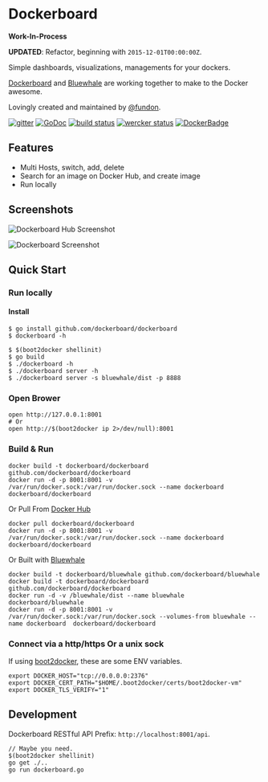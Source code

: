 # Dockerboard

**Work-In-Process**

**UPDATED**: Refactor, beginning with `2015-12-01T00:00:00Z`.

Simple dashboards, visualizations, managements for your dockers.

[Dockerboard][] and [Bluewhale][] are working together to make to the Docker awesome.

Lovingly created and maintained by [@fundon][].

[![gitter][gitter-image]][gitter-url]
[![GoDoc][godoc-image]][godoc-url]
[![build status][travis-image]][travis-url]
[![wercker status][wercker-image]][wercker-url]
[![DockerBadge][docker-image]][docker-url]

## Features

* Multi Hosts, switch, add, delete
* Search for an image on Docker Hub, and create image
* Run locally


## Screenshots

![Dockerboard Hub Screenshot](https://raw.githubusercontent.com/dockerboard/bluewhale/master/screenshots/hub_version_ping.gif)


![Dockerboard Screenshot](https://raw.githubusercontent.com/dockerboard/bluewhale/master/screenshots/dockerboard.gif)


## Quick Start

### Run locally


#### Install

```
$ go install github.com/dockerboard/dockerboard
$ dockerboard -h
```

```
$ $(boot2docker shellinit)
$ go build
$ ./dockerboard -h
$ ./dockerboard server -h
$ ./dockerboard server -s bluewhale/dist -p 8888
```

### Open Brower

```
open http://127.0.0.1:8001
# Or
open http://$(boot2docker ip 2>/dev/null):8001
```

### Build & Run

```
docker build -t dockerboard/dockerboard github.com/dockerboard/dockerboard
docker run -d -p 8001:8001 -v /var/run/docker.sock:/var/run/docker.sock --name dockerboard  dockerboard/dockerboard
```

Or Pull From [Docker Hub][]

```
docker pull dockerboard/dockerboard
docker run -d -p 8001:8001 -v /var/run/docker.sock:/var/run/docker.sock --name dockerboard  dockerboard/dockerboard
```

Or Built with [Bluewhale][]

```
docker build -t dockerboard/bluewhale github.com/dockerboard/bluewhale
docker build -t dockerboard/dockerboard github.com/dockerboard/dockerboard
docker run -d -v /bluewhale/dist --name bluewhale dockerboard/bluewhale
docker run -d -p 8001:8001 -v /var/run/docker.sock:/var/run/docker.sock --volumes-from bluewhale --name dockerboard  dockerboard/dockerboard
```

### Connect via a http/https Or a unix sock

  If using [boot2docker][], these are some ENV variables.

```
export DOCKER_HOST="tcp://0.0.0.0:2376"
export DOCKER_CERT_PATH="$HOME/.boot2docker/certs/boot2docker-vm"
export DOCKER_TLS_VERIFY="1"
```


## Development

Dockerboard RESTful API Prefix: `http://localhost:8001/api`.

```
// Maybe you need.
$(boot2docker shellinit)
go get ./..
go run dockerboard.go
```

[Dockerboard]: https://github.com/dockerboard/dockerboard
[Bluewhale]: https://github.com/dockerboard/bluewhale
[@fundon]: https://fundon.me
[boot2docker]: http://boot2docker.io/
[docker hub]: https://hub.docker.com/

[gitter-image]: https://badges.gitter.im/Join%20Chat.svg
[gitter-url]: https://gitter.im/dockerboard/dockerboard?utm_source=badge&utm_medium=badge&utm_campaign=pr-badge&utm_content=badge
[godoc-image]: https://godoc.org/github.com/dockerboard/dockerboard?status.svg
[godoc-url]: http://godoc.org/github.com/dockerboard/dockerboard
[travis-image]: https://img.shields.io/travis/dockerboard/dockerboard/master.svg?style=flat-square
[travis-url]: https://travis-ci.org/dockerboard/dockerboard
[wercker-image]: https://app.wercker.com/status/6134bd7bdb90915629df6d86e569a284/s
[wercker-url]: https://app.wercker.com/project/bykey/6134bd7bdb90915629df6d86e569a284
[docker-image]: http://dockeri.co/image/dockerboard/dockerboard
[docker-url]: https://registry.hub.docker.com/u/dockerboard/dockerboard/
